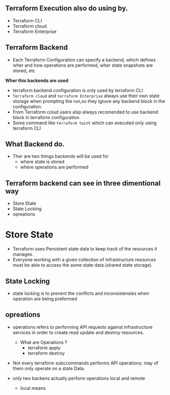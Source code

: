 ## Terraform Execution also do using by.
- Terraform CLI
- Terraform cloud
- Terraform Enterprise

## Terraform Backend 
- Each Terraform Configuration can specify a backend, which defines wher and how operations are performed, wher state snapshots are stored, etc

**Wher this backends are used**
- terraform backend configuration is only used by terraform CLI
- `Terraform cloud` and `terraform Enterprise` always use their own state storage when prompting the run,so they ignore  any backend block in the configuration.
- From Terraform colud users alsp always recomended to use backend block in terraform configuration 
- Some command like `terraform taint` which can executed only using terraform CLI

## What Backend do.
- Ther are two things backends will be used for
    - where state is stored 
    - where operations are performed 
## Terraform backend can see in three dimentional way
- Store State
- State Locking 
- opreations

# Store State
- Terraform uses Persistent state data to keep track of the resources it manages.
- Everyone working with a given collection of infrastructure resources must be able to access the asme state data.(shared state storage).

## State Locking 
- state locking is to prevent the conflicts and inconsistensies when operation are being preformed 

## opreations
- operations refers to performing API requests against infrastructure services in order to create read update and destroy resources.
    - What are Operations ?
        - terraform apply 
        - terraform destroy 

- Not every terraform subccommands performs API operations; may of them only operate on a state Data.
- only two backens actually perform operations local and remote 
    - local means 